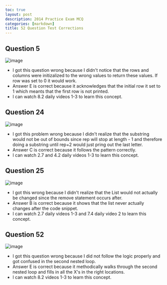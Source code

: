 ```yaml
---
toc: true
layout: post
description: 2014 Practice Exam MCQ
categories: [markdown]
title: 52 Question Test Corrections
---
```


## Question 5
![image](https://user-images.githubusercontent.com/70538669/215665938-e336e4c2-3521-40ca-94fc-0ed74617ac7c.png)

- I got this question wrong because I didn't notice that the rows and columns were initizalized to the wrong values to return these values. If row was set to 0 it would work. 
- Answer E is correct because it acknowledges that the initial row it set to 1 which meants that the first row is not printed. 
- I can watch 8.2 daily videos 1-3 to learn this concept.

## Question 24
![image](https://user-images.githubusercontent.com/70538669/215666025-29745358-a76e-4add-9842-c28d88e8d960.png)
- I got this problem wrong because I didn't realize that the substring would not be out of bounds since rep will stop at length - 1 and therefore doing a substring until rep+2 would just pring out the last letter. 
- Answer C is correct because it follows the pattern correctly. 
- I can watch 2.7 and 4.2 daily videos 1-3 to learn this concept.

## Question 25
![image](https://user-images.githubusercontent.com/70538669/215666056-4f8a5985-d618-4cbc-8349-04fc450e184b.png)
- I got this wrong because I didn't realize that the List would not actually be changed since the remove statement occurs after. 
- Answer B is correct because it shows that the list never actually changes after the code snippet. 
- I can watch 2.7 daily videos 1-3 and 7.4 daily video 2 to learn this concept. 

## Question 52
![image](https://user-images.githubusercontent.com/70538669/215666183-16c3afcf-8403-4bcf-8daa-c020748272ca.png)
- I got this question wrong because I did not follow the logic properly and got confused in the second nested loop. 
- Answer E is correct because it methodically walks through the second nested loop and fills in all the X's in the right locations. 
- I can watch 8.2 videos 1-3 to learn this concept. 

